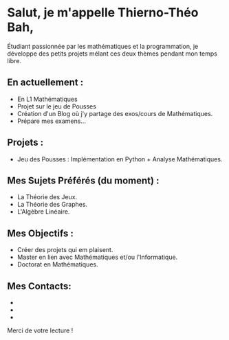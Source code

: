 # Salut, je m'appelle Thierno-Théo Bah,

Étudiant passionnée par les mathématiques et la programmation, je développe des petits projets mélant ces deux thèmes pendant mon temps libre. 

## En actuellement : 
- En L1 Mathématiques
- Projet sur le jeu de Pousses
- Création d'un Blog où j'y partage des exos/cours de Mathématiques.
- Prépare mes examens...

## Projets : 
- Jeu des Pousses : Implémentation en Python + Analyse Mathématiques.

## Mes Sujets Préférés (du moment) :
- La Théorie des Jeux.
- La Théorie des Graphes.
- L'Algèbre Linéaire.

## Mes Objectifs :
- Créer des projets qui em plaisent.
- Master en lien avec Mathématiques et/ou l'Informatique.
- Doctorat en Mathématiques.

## Mes Contacts:
- [Mail]:(thiernotheobah21@gmail.com)
- [Blog]: (taheralkahir.github.io/)
- [GitHiub]: (https://github.com/TaheralKahir/)

Merci de votre lecture !
